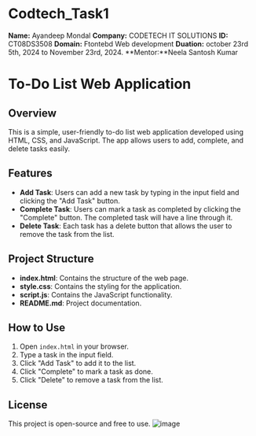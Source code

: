 # Codtech_Task1
**Name:** Ayandeep Mondal
**Company:** CODETECH IT SOLUTIONS
**ID:** CT08DS3508
**Domain:** Ftontebd Web development
**Duation:** october 23rd 5th, 2024 to November 23rd, 2024.
**Mentor:**Neela Santosh Kumar


# To-Do List Web Application

## Overview
This is a simple, user-friendly to-do list web application developed using HTML, CSS, and JavaScript. The app allows users to add, complete, and delete tasks easily.

## Features
- **Add Task**: Users can add a new task by typing in the input field and clicking the "Add Task" button.
- **Complete Task**: Users can mark a task as completed by clicking the "Complete" button. The completed task will have a line through it.
- **Delete Task**: Each task has a delete button that allows the user to remove the task from the list.

## Project Structure
- **index.html**: Contains the structure of the web page.
- **style.css**: Contains the styling for the application.
- **script.js**: Contains the JavaScript functionality.
- **README.md**: Project documentation.

## How to Use
1. Open `index.html` in your browser.
2. Type a task in the input field.
3. Click "Add Task" to add it to the list.
4. Click "Complete" to mark a task as done.
5. Click "Delete" to remove a task from the list.

## License
This project is open-source and free to use.
![image](https://github.com/user-attachments/assets/94e804ae-eb2d-4ebb-a525-bf26a0a746de)
